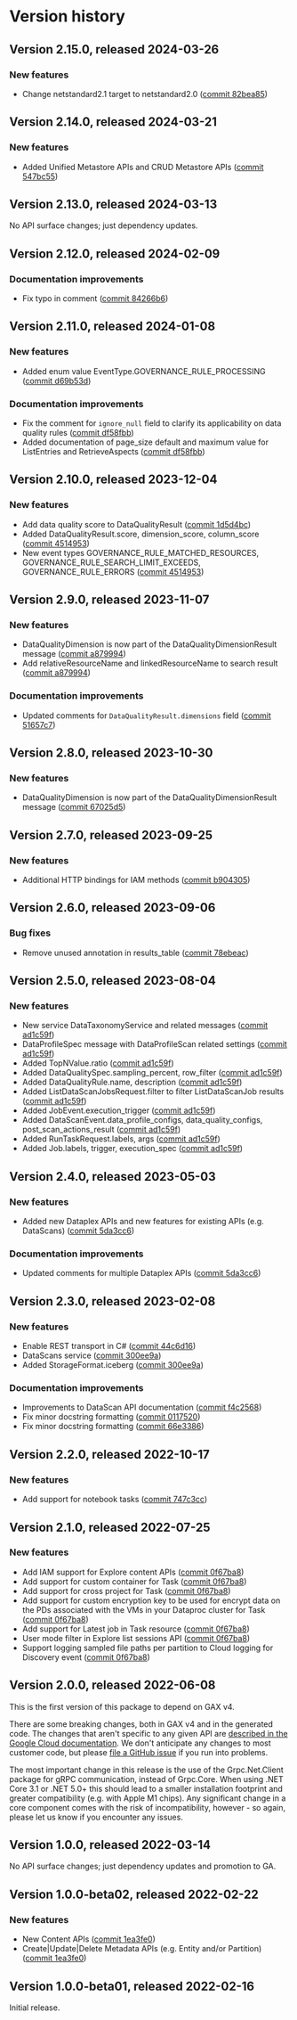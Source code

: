 # Version history

## Version 2.15.0, released 2024-03-26

### New features

- Change netstandard2.1 target to netstandard2.0 ([commit 82bea85](https://github.com/googleapis/google-cloud-dotnet/commit/82bea850661975b9750ac30753528cc9d2e05240))

## Version 2.14.0, released 2024-03-21

### New features

- Added Unified Metastore APIs and CRUD Metastore APIs ([commit 547bc55](https://github.com/googleapis/google-cloud-dotnet/commit/547bc5514bdda3379e506f5ea121edf55895800a))

## Version 2.13.0, released 2024-03-13

No API surface changes; just dependency updates.

## Version 2.12.0, released 2024-02-09

### Documentation improvements

- Fix typo in comment ([commit 84266b6](https://github.com/googleapis/google-cloud-dotnet/commit/84266b6099a52b845e28fae19300d1fa034309fc))
## Version 2.11.0, released 2024-01-08

### New features

- Added enum value EventType.GOVERNANCE_RULE_PROCESSING ([commit d69b53d](https://github.com/googleapis/google-cloud-dotnet/commit/d69b53d698d7473699414f3686aa8f9e08ebf927))

### Documentation improvements

- Fix the comment for `ignore_null` field to clarify its applicability on data quality rules ([commit df58fbb](https://github.com/googleapis/google-cloud-dotnet/commit/df58fbbfc3c5912724d0253ef3fd959ddf47d811))
- Added documentation of page_size default and maximum value for ListEntries and RetrieveAspects ([commit df58fbb](https://github.com/googleapis/google-cloud-dotnet/commit/df58fbbfc3c5912724d0253ef3fd959ddf47d811))

## Version 2.10.0, released 2023-12-04

### New features

- Add data quality score to DataQualityResult ([commit 1d5d4bc](https://github.com/googleapis/google-cloud-dotnet/commit/1d5d4bccfa052038b2ddf87c8fdb3c0143f60b0e))
- Added DataQualityResult.score, dimension_score, column_score ([commit 4514953](https://github.com/googleapis/google-cloud-dotnet/commit/4514953ce68393f342bd13e9217b4d44d589d180))
- New event types GOVERNANCE_RULE_MATCHED_RESOURCES, GOVERNANCE_RULE_SEARCH_LIMIT_EXCEEDS, GOVERNANCE_RULE_ERRORS ([commit 4514953](https://github.com/googleapis/google-cloud-dotnet/commit/4514953ce68393f342bd13e9217b4d44d589d180))

## Version 2.9.0, released 2023-11-07

### New features

- DataQualityDimension is now part of the DataQualityDimensionResult message ([commit a879994](https://github.com/googleapis/google-cloud-dotnet/commit/a879994e8fce714e0e43135849dd392ebdd35741))
- Add relativeResourceName and linkedResourceName to search result ([commit a879994](https://github.com/googleapis/google-cloud-dotnet/commit/a879994e8fce714e0e43135849dd392ebdd35741))

### Documentation improvements

- Updated comments for `DataQualityResult.dimensions` field ([commit 51657c7](https://github.com/googleapis/google-cloud-dotnet/commit/51657c71b91c57aee2c8ca95bd06eb81a4887dad))

## Version 2.8.0, released 2023-10-30

### New features

- DataQualityDimension is now part of the DataQualityDimensionResult message ([commit 67025d5](https://github.com/googleapis/google-cloud-dotnet/commit/67025d5655432b841e329fcae10f15a2afebeba1))

## Version 2.7.0, released 2023-09-25

### New features

- Additional HTTP bindings for IAM methods ([commit b904305](https://github.com/googleapis/google-cloud-dotnet/commit/b904305dc867d732f7fac4db82aeb0d014aa2dce))

## Version 2.6.0, released 2023-09-06

### Bug fixes

- Remove unused annotation in results_table ([commit 78ebeac](https://github.com/googleapis/google-cloud-dotnet/commit/78ebeace797b97e5ec53e9908f860f688a25e8c2))

## Version 2.5.0, released 2023-08-04

### New features

- New service DataTaxonomyService and related messages ([commit ad1c59f](https://github.com/googleapis/google-cloud-dotnet/commit/ad1c59fab41af76e678bce4a8d902a755d50e800))
- DataProfileSpec message with DataProfileScan related settings ([commit ad1c59f](https://github.com/googleapis/google-cloud-dotnet/commit/ad1c59fab41af76e678bce4a8d902a755d50e800))
- Added TopNValue.ratio ([commit ad1c59f](https://github.com/googleapis/google-cloud-dotnet/commit/ad1c59fab41af76e678bce4a8d902a755d50e800))
- Added DataQualitySpec.sampling_percent, row_filter ([commit ad1c59f](https://github.com/googleapis/google-cloud-dotnet/commit/ad1c59fab41af76e678bce4a8d902a755d50e800))
- Added DataQualityRule.name, description ([commit ad1c59f](https://github.com/googleapis/google-cloud-dotnet/commit/ad1c59fab41af76e678bce4a8d902a755d50e800))
- Added ListDataScanJobsRequest.filter to filter ListDataScanJob results ([commit ad1c59f](https://github.com/googleapis/google-cloud-dotnet/commit/ad1c59fab41af76e678bce4a8d902a755d50e800))
- Added JobEvent.execution_trigger ([commit ad1c59f](https://github.com/googleapis/google-cloud-dotnet/commit/ad1c59fab41af76e678bce4a8d902a755d50e800))
- Added DataScanEvent.data_profile_configs, data_quality_configs, post_scan_actions_result ([commit ad1c59f](https://github.com/googleapis/google-cloud-dotnet/commit/ad1c59fab41af76e678bce4a8d902a755d50e800))
- Added RunTaskRequest.labels, args ([commit ad1c59f](https://github.com/googleapis/google-cloud-dotnet/commit/ad1c59fab41af76e678bce4a8d902a755d50e800))
- Added Job.labels, trigger, execution_spec ([commit ad1c59f](https://github.com/googleapis/google-cloud-dotnet/commit/ad1c59fab41af76e678bce4a8d902a755d50e800))

## Version 2.4.0, released 2023-05-03

### New features

- Added new Dataplex APIs and new features for existing APIs (e.g. DataScans) ([commit 5da3cc6](https://github.com/googleapis/google-cloud-dotnet/commit/5da3cc6e696341f295a3518a64b1fb6fceb7d7a9))

### Documentation improvements

- Updated comments for multiple Dataplex APIs ([commit 5da3cc6](https://github.com/googleapis/google-cloud-dotnet/commit/5da3cc6e696341f295a3518a64b1fb6fceb7d7a9))

## Version 2.3.0, released 2023-02-08

### New features

- Enable REST transport in C# ([commit 44c6d16](https://github.com/googleapis/google-cloud-dotnet/commit/44c6d16ce10fbea5debaae0eb22ea2f2dbda1b59))
- DataScans service ([commit 300ee9a](https://github.com/googleapis/google-cloud-dotnet/commit/300ee9a5046e902fa445ddd2e102249ef3b80b80))
- Added StorageFormat.iceberg ([commit 300ee9a](https://github.com/googleapis/google-cloud-dotnet/commit/300ee9a5046e902fa445ddd2e102249ef3b80b80))

### Documentation improvements

- Improvements to DataScan API documentation ([commit f4c2568](https://github.com/googleapis/google-cloud-dotnet/commit/f4c2568c5fb6fe0f674e298b5b332a04ed1ef51b))
- Fix minor docstring formatting ([commit 0117520](https://github.com/googleapis/google-cloud-dotnet/commit/01175207962b27b34e86db961ab2cd93039e9c90))
- Fix minor docstring formatting ([commit 66e3386](https://github.com/googleapis/google-cloud-dotnet/commit/66e338638742deadf1f2495e87a478b5e484d8d3))

## Version 2.2.0, released 2022-10-17

### New features

- Add support for notebook tasks ([commit 747c3cc](https://github.com/googleapis/google-cloud-dotnet/commit/747c3cce51f655e638db69943faa9df0f3a49488))

## Version 2.1.0, released 2022-07-25

### New features

- Add IAM support for Explore content APIs ([commit 0f67ba8](https://github.com/googleapis/google-cloud-dotnet/commit/0f67ba89c2095e73abc43cc4d63b251453bbe57f))
- Add support for custom container for Task ([commit 0f67ba8](https://github.com/googleapis/google-cloud-dotnet/commit/0f67ba89c2095e73abc43cc4d63b251453bbe57f))
- Add support for cross project for Task ([commit 0f67ba8](https://github.com/googleapis/google-cloud-dotnet/commit/0f67ba89c2095e73abc43cc4d63b251453bbe57f))
- Add support for custom encryption key to be used for encrypt data on the PDs associated with the VMs in your Dataproc cluster for Task ([commit 0f67ba8](https://github.com/googleapis/google-cloud-dotnet/commit/0f67ba89c2095e73abc43cc4d63b251453bbe57f))
- Add support for Latest job in Task resource ([commit 0f67ba8](https://github.com/googleapis/google-cloud-dotnet/commit/0f67ba89c2095e73abc43cc4d63b251453bbe57f))
- User mode filter in Explore list sessions API ([commit 0f67ba8](https://github.com/googleapis/google-cloud-dotnet/commit/0f67ba89c2095e73abc43cc4d63b251453bbe57f))
- Support logging sampled file paths per partition to Cloud logging for Discovery event ([commit 0f67ba8](https://github.com/googleapis/google-cloud-dotnet/commit/0f67ba89c2095e73abc43cc4d63b251453bbe57f))

## Version 2.0.0, released 2022-06-08

This is the first version of this package to depend on GAX v4.

There are some breaking changes, both in GAX v4 and in the generated
code. The changes that aren't specific to any given API are [described in the Google Cloud
documentation](https://cloud.google.com/dotnet/docs/reference/help/breaking-gax4).
We don't anticipate any changes to most customer code, but please [file a
GitHub issue](https://github.com/googleapis/google-cloud-dotnet/issues/new/choose)
if you run into problems.

The most important change in this release is the use of the Grpc.Net.Client package
for gRPC communication, instead of Grpc.Core. When using .NET Core 3.1 or .NET 5.0+
this should lead to a smaller installation footprint and greater compatibility (e.g.
with Apple M1 chips). Any significant change in a core component comes with the risk
of incompatibility, however - so again, please let us know if you encounter any
issues.


## Version 1.0.0, released 2022-03-14

No API surface changes; just dependency updates and promotion to GA.

## Version 1.0.0-beta02, released 2022-02-22

### New features

- New Content APIs ([commit 1ea3fe0](https://github.com/googleapis/google-cloud-dotnet/commit/1ea3fe02fc4352000e3ff9ad291268e963f89029))
- Create|Update|Delete Metadata APIs (e.g. Entity and/or Partition) ([commit 1ea3fe0](https://github.com/googleapis/google-cloud-dotnet/commit/1ea3fe02fc4352000e3ff9ad291268e963f89029))
## Version 1.0.0-beta01, released 2022-02-16

Initial release.
